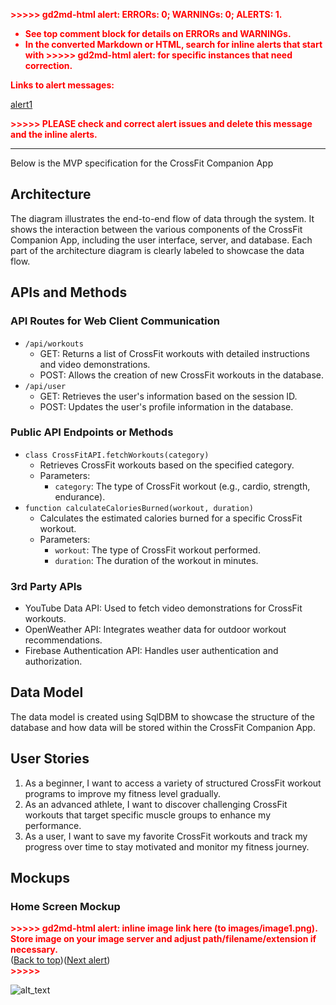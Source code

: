 <!-- Output copied to clipboard! -->

<!-----

You have some errors, warnings, or alerts. If you are using reckless mode, turn it off to see inline alerts.
* ERRORs: 0
* WARNINGs: 0
* ALERTS: 1

Conversion time: 2.164 seconds.


Using this Markdown file:

1. Paste this output into your source file.
2. See the notes and action items below regarding this conversion run.
3. Check the rendered output (headings, lists, code blocks, tables) for proper
   formatting and use a linkchecker before you publish this page.

Conversion notes:

* Docs to Markdown version 1.0β34
* Thu Nov 09 2023 14:47:16 GMT-0800 (PST)
* Source doc: CrossFit Companion  App  MVP specification
* This document has images: check for >>>>>  gd2md-html alert:  inline image link in generated source and store images to your server. NOTE: Images in exported zip file from Google Docs may not appear in  the same order as they do in your doc. Please check the images!

----->


<p style="color: red; font-weight: bold">>>>>>  gd2md-html alert:  ERRORs: 0; WARNINGs: 0; ALERTS: 1.</p>
<ul style="color: red; font-weight: bold"><li>See top comment block for details on ERRORs and WARNINGs. <li>In the converted Markdown or HTML, search for inline alerts that start with >>>>>  gd2md-html alert:  for specific instances that need correction.</ul>

<p style="color: red; font-weight: bold">Links to alert messages:</p><a href="#gdcalert1">alert1</a>

<p style="color: red; font-weight: bold">>>>>> PLEASE check and correct alert issues and delete this message and the inline alerts.<hr></p>


Below is the MVP specification for the CrossFit Companion App


## **Architecture**

The diagram illustrates the end-to-end flow of data through the system. It shows the interaction between the various components of the CrossFit Companion App, including the user interface, server, and database. Each part of the architecture diagram is clearly labeled to showcase the data flow.


## **APIs and Methods**


### **API Routes for Web Client Communication**



* `/api/workouts`
    * GET: Returns a list of CrossFit workouts with detailed instructions and video demonstrations.
    * POST: Allows the creation of new CrossFit workouts in the database.
* `/api/user`
    * GET: Retrieves the user's information based on the session ID.
    * POST: Updates the user's profile information in the database.


### **Public API Endpoints or Methods**



* `class CrossFitAPI.fetchWorkouts(category)`
    * Retrieves CrossFit workouts based on the specified category.
    * Parameters:
        * `category`: The type of CrossFit workout (e.g., cardio, strength, endurance).
* `function calculateCaloriesBurned(workout, duration)`
    * Calculates the estimated calories burned for a specific CrossFit workout.
    * Parameters:
        * `workout`: The type of CrossFit workout performed.
        * `duration`: The duration of the workout in minutes.


### **3rd Party APIs**



* YouTube Data API: Used to fetch video demonstrations for CrossFit workouts.
* OpenWeather API: Integrates weather data for outdoor workout recommendations.
* Firebase Authentication API: Handles user authentication and authorization.


## **Data Model**

The data model is created using SqlDBM to showcase the structure of the database and how data will be stored within the CrossFit Companion App.


## **User Stories**



1. As a beginner, I want to access a variety of structured CrossFit workout programs to improve my fitness level gradually.
2. As an advanced athlete, I want to discover challenging CrossFit workouts that target specific muscle groups to enhance my performance.
3. As a user, I want to save my favorite CrossFit workouts and track my progress over time to stay motivated and monitor my fitness journey.


## **Mockups**


### **Home Screen Mockup**



<p id="gdcalert1" ><span style="color: red; font-weight: bold">>>>>>  gd2md-html alert: inline image link here (to images/image1.png). Store image on your image server and adjust path/filename/extension if necessary. </span><br>(<a href="#">Back to top</a>)(<a href="#gdcalert2">Next alert</a>)<br><span style="color: red; font-weight: bold">>>>>> </span></p>


![alt_text](images/image1.png "image_tooltip")

